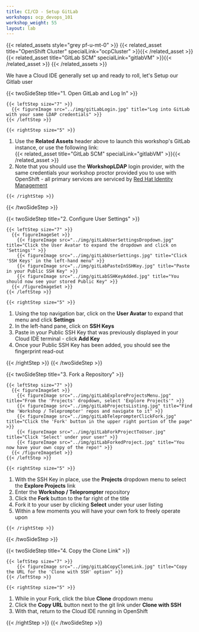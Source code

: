 ```yaml
---
title: CI/CD - Setup GitLab
workshops: ocp_devops_101
workshop_weight: 55
layout: lab
---
```


{{< related_assets style="grey pf-u-mt-0" >}}
  {{< related_asset title="OpenShift Cluster" specialLink="ocpCluster" >}}{{< /related_asset >}}
  {{< related_asset title="GitLab SCM" specialLink="gitlabVM" >}}{{< /related_asset >}}
{{< /related_assets >}}

We have a Cloud IDE generally set up and ready to roll, let's Setup our Gitlab user

{{< twoSideStep title="1. Open GitLab and Log In" >}}
    
    {{< leftStep size="7" >}}
      {{< figureImage src="../img/gitLabLogin.jpg" title="Log into GitLab with your same LDAP credentials" >}}
    {{< /leftStep >}}

    {{< rightStep size="5" >}}

<ol>
  <li>Use the <strong>Related Assets</strong> header above to launch this workshop's GitLab instance, or use the following link:</li>
  {{< related_asset title="GitLab SCM" specialLink="gitlabVM" >}}{{< /related_asset >}}
  <li>Note that you should use the <strong>WorkshopLDAP</strong> login provider, with the same credentials your workshop proctor provided you to use with OpenShift - all primary services are serviced by <a href="https://access.redhat.com/products/identity-management">Red Hat Identity Management</a></li>
</ol>

    {{< /rightStep >}}
{{< /twoSideStep >}}

{{< twoSideStep title="2. Configure User Settings" >}}
    
    {{< leftStep size="7" >}}
      {{< figureImageSet >}}
        {{< figureImage src="../img/gitLabUserSettingsDropdown.jpg" title="Click the User Avatar to expand the dropdown and click on 'Settings'" >}}
        {{< figureImage src="../img/gitLabUserSettings.jpg" title="Click 'SSH Keys' in the left-hand menu" >}}
        {{< figureImage src="../img/gitLabPasteInSSHKey.jpg" title="Paste in your Public SSH Key" >}}
        {{< figureImage src="../img/gitLabSSHKeyAdded.jpg" title="You should now see your stored Public Key" >}}
      {{< /figureImageSet >}}
    {{< /leftStep >}}

    {{< rightStep size="5" >}}

<ol>
  <li>Using the top navigation bar, click on the <strong>User Avatar</strong> to expand that menu and click <strong>Settings</strong></li>
  <li>In the left-hand pane, click on <strong>SSH Keys</strong></li>
  <li>Paste in your Public SSH Key that was previously displayed in your Cloud IDE terminal - click <strong>Add Key</strong></li>
  <li>Once your Public SSH Key has been added, you should see the fingerprint read-out</li>
</ol>
    {{< /rightStep >}}
{{< /twoSideStep >}}

{{< twoSideStep title="3. Fork a Repository" >}}
    
    {{< leftStep size="7" >}}
      {{< figureImageSet >}}
        {{< figureImage src="../img/gitLabExploreProjectsMenu.jpg" title="From the 'Projects' dropdown, select 'Explore Projects'" >}}
        {{< figureImage src="../img/gitLabProjectsListing.jpg" title="Find the 'Workshop / Teleprompter' repos and navigate to it" >}}
        {{< figureImage src="../img/gitLabTeleprompterClickFork.jpg" title="Click the 'Fork' button in the upper right portion of the page" >}}
        {{< figureImage src="../img/gitLabForkProjectToUser.jpg" title="Click 'Select' under your user" >}}
        {{< figureImage src="../img/gitLabForkedProject.jpg" title="You now have your own copy of the repo!" >}}
      {{< /figureImageSet >}}
    {{< /leftStep >}}

    {{< rightStep size="5" >}}

<ol>
  <li>With the SSH Key in place, use the <strong>Projects</strong> dropdown menu to select the <strong>Explore Projects</strong> link</li>
  <li>Enter the <strong>Workshop / Teleprompter</strong> repository</li>
  <li>Click the <strong>Fork</strong> button to the far right of the title</li>
  <li>Fork it to your user by clicking <strong>Select</strong> under your user listing</li>
  <li>Within a few moments you will have your own fork to freely operate upon</li>
</ol>

    {{< /rightStep >}}
{{< /twoSideStep >}}

{{< twoSideStep title="4. Copy the Clone Link" >}}
    
    {{< leftStep size="7" >}}
        {{< figureImage src="../img/gitLabCopyCloneLink.jpg" title="Copy the URL for the 'Clone with SSH' option" >}}
    {{< /leftStep >}}

    {{< rightStep size="5" >}}

<ol>
  <li>While in your Fork, click the blue <strong>Clone</strong> dropdown menu</li>
  <li>Click the <strong>Copy URL</strong> button next to the git link under <strong>Clone with SSH</strong></li>
  <li>With that, return to the Cloud IDE running in OpenShift</li>
</ol>
    {{< /rightStep >}}
{{< /twoSideStep >}}
